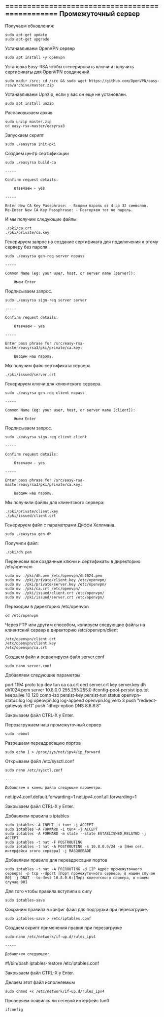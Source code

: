===============================================
Промежуточный сервер
-----------------------------------------------

Получаем обновления:

	sudo apt-get update
	sudo apt-get upgrade

Устанавливаем OpenVPN сервер

	sudo apt install -y openvpn
	
Установка Easy-RSA чтобы сгенерировать ключи и получить сертификаты для OpenVPN соединений.

	sudo mkdir /src; cd /src && sudo wget https://github.com/OpenVPN/easy-rsa/archive/master.zip

Устанавливаем Upnzip, если у вас он еще не установлен.

	sudo apt install unzip
	
Распаковываем архив

	sudo unzip master.zip
	cd easy-rsa-master/easyrsa3
	
Запускаем скрипт

	sudo ./easyrsa init-pki
	
Создаем центр сертификации

	sudo ./easyrsa build-ca
	
	-----
	
	Confirm request details:
	
		Отвечаем - yes
	
	-----
	
	Enter New CA Key Passphrase: - Вводим пароль от 4 до 32 символов.
	Re-Enter New CA Key Passphrase: - Повторяем тот же пароль.

И мы получим следующие файлы:
	
	./pki/ca.crt
	./pki/private/ca.key
	
Генерируем запрос на создание сертификата для подключения к этому серверу без пароля.

	sudo ./easyrsa gen-req server nopass
	
	-----
	
	Common Name (eg: your user, host, or server name [server]):
	
		Жмем Enter

Подписываем запрос.

	sudo ./easyrsa sign-req server server
	
	-----
	
	Confirm request details:
		
		Отвечаем - yes
	
	-----
	
	Enter pass phrase for /src/easy-rsa-master/easyrsa3/pki/private/ca.key:
		
		Вводим наш пароль.

Мы получим файл сертификата сервера

	./pki/issued/server.crt
	
Генерируем ключи для клиентского сервера.

	sudo ./easyrsa gen-req client nopass
	
	-----
	
	Common Name (eg: your user, host, or server name [client]):

		Жмем Enter

Подписываем запрос.

	sudo ./easyrsa sign-req client client
	
	-----
	
	Confirm request details:
		
		Отвечаем - yes
	
	-----
	
	Enter pass phrase for /src/easy-rsa-master/easyrsa3/pki/private/ca.key:
		
		Вводим наш пароль.
		
Мы получили файлы для клиентского сервера:

	./pki/private/client.key
	./pki/issued/client.crt
	
Генерируем файл с параметрами Диффи Хеллмана.

	sudo ./easyrsa gen-dh
	
Получили файл:

	./pki/dh.pem
	
Перенесем все созданные ключи и сертификаты в директорию /etc/openvpn

	sudo mv ./pki/dh.pem /etc/openvpn/dh1024.pem
	sudo mv ./pki/private/client.key /etc/openvpn/
	sudo mv ./pki/private/server.key /etc/openvpn/
	sudo mv ./pki/ca.crt /etc/openvpn/
	sudo mv ./pki/issued/client.crt /etc/openvpn/
	sudo mv ./pki/issued/server.crt /etc/openvpn/

Переходим в директорию /etc/openvpn

	cd /etc/openvpn

Через FTP или другим способом, копируем следующие файлы на клиентский сервер
в директорию /etc/openvpn/client

	/etc/openvpn/client.crt
	/etc/openvpn/client.key
	/etc/openvpn/ca.crt
	
Создаем файл и редактируем файл server.conf

	sudo nano server.conf
	
Добавляем следующие параметры:

port 1194
proto tcp
dev tun
ca ca.crt
cert server.crt
key server.key
dh dh1024.pem
server 10.8.0.0 255.255.255.0
ifconfig-pool-persist ipp.txt
keepalive 10 120
comp-lzo
persist-key
persist-tun
status openvpn-status.log
log openvpn.log
log-append openvpn.log
verb 3
push "redirect-gateway def1"
push "dhcp-option DNS 8.8.8.8"

Закрываем файл CTRL-X y Enter.

Перезагружаем наш промежуточный сервер

	sudo reboot
	
Разрешаем переадресацию портов

	sudo echo 1 > /proc/sys/net/ipv4/ip_forward

Открываем файл /etc/sysctl.conf

	sudo nano /etc/sysctl.conf

	-----
	
	Добавляем в конец файла следующие параметры:
	
net.ipv4.conf.default.forwarding=1
net.ipv4.conf.all.forwarding=1

Закрываем файл CTRL-X y Enter.

Добавляем правила в iptables

	sudo iptables -A INPUT -i tun+ -j ACCEPT
	sudo iptables -A FORWARD -i tun+ -j ACCEPT
	sudo iptables -A FORWARD -m state --state ESTABLISHED,RELATED -j ACCEPT
	sudo iptables -t nat -F POSTROUTING
	sudo iptables -t nat -A POSTROUTING -s 10.8.0.0/24 -o [Имя сет. интерфейса этого сервера] -j MASQUERADE
	
Добавляем правило для переадресации портов

	sudo iptables -t nat -A PREROUTING -d [IP Адрес промежуточного сервера] -p tcp --dport [Порт промежуточного сервера, в нашем случае 80] -j DNAT --to-dest 10.8.0.6:[Порт клиентского сервера, в нашем случае 80]
	
Для того чтобы правила вступили в силу

	sudo iptables-save
	
Сохраним правила в конфиг файл для подгрузки при перезагрузке.

	sudo iptables-save > /etc/iptables.conf
	
Создаем скрипт применения правил при перезагрузке

	sudo nano /etc/network/if-up.d/rules_ipv4

	-----

	Добавляем следующее:
	
#!/bin/bash
iptables-restore /etc/iptables.conf

Закрываем файл CTRL-X y Enter.

Делаем этот файл исполняемым

	sudo chmod +x /etc/network/if-up.d/rules_ipv4

Проверяем появился ли сетевой интерфейс tun0

	ifconfig
	
